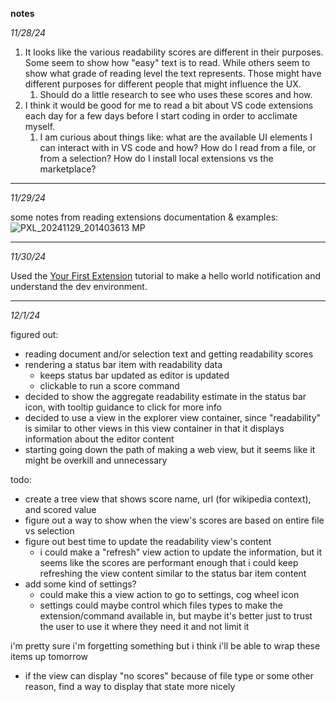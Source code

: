 **notes**

_11/28/24_

1. It looks like the various readability scores are different in their purposes. Some seem to show how "easy" text is to read. While others seem to show what grade of reading level the text represents. Those might have different purposes for different people that might influence the UX.
   1. Should do a little research to see who uses these scores and how.
2. I think it would be good for me to read a bit about VS code extensions each day for a few days before I start coding in order to acclimate myself.
   1. I am curious about things like: what are the available UI elements I can interact with in VS code and how? How do I read from a file, or from a selection? How do I install local extensions vs the marketplace?

---

_11/29/24_

some notes from reading extensions documentation & examples:
![PXL_20241129_201403613 MP](https://github.com/user-attachments/assets/1efe3b39-ff10-4953-9acc-edacd2a56624)

---

_11/30/24_

Used the [Your First Extension](https://code.visualstudio.com/api/get-started/your-first-extension) tutorial to make a hello world notification and understand the dev environment.

---

_12/1/24_

figured out:

- reading document and/or selection text and getting readability scores
- rendering a status bar item with readability data
  - keeps status bar updated as editor is updated
  - clickable to run a score command
- decided to show the aggregate readability estimate in the status bar icon, with tooltip guidance to click for more info
- decided to use a view in the explorer view container, since "readability" is similar to other views in this view container in that it displays information about the editor content
- starting going down the path of making a web view, but it seems like it might be overkill and unnecessary

todo:

- create a tree view that shows score name, url (for wikipedia context), and scored value
- figure out a way to show when the view's scores are based on entire file vs selection
- figure out best time to update the readability view's content
  - i could make a "refresh" view action to update the information, but it seems like the scores are performant enough that i could keep refreshing the view content similar to the status bar item content
- add some kind of settings?
  - could make this a view action to go to settings, cog wheel icon
  - settings could maybe control which files types to make the extension/command available in, but maybe it's better just to trust the user to use it where they need it and not limit it

i'm pretty sure i'm forgetting something but i think i'll be able to wrap these items up tomorrow
- if the view can display "no scores" because of file type or some other reason, find a way to display that state more nicely 
